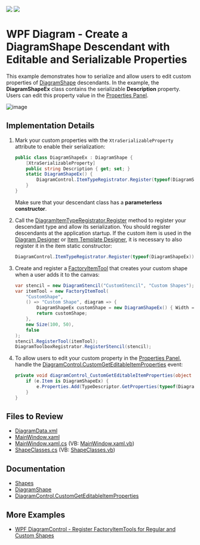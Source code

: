 <!-- default badges list -->
[![](https://img.shields.io/badge/Open_in_DevExpress_Support_Center-FF7200?style=flat-square&logo=DevExpress&logoColor=white)](https://supportcenter.devexpress.com/ticket/details/T395040)
[![](https://img.shields.io/badge/📖_How_to_use_DevExpress_Examples-e9f6fc?style=flat-square)](https://docs.devexpress.com/GeneralInformation/403183)
<!-- default badges end -->

# WPF Diagram - Create a DiagramShape Descendant with Editable and Serializable Properties

This example demonstrates how to serialize and allow users to edit custom properties of [DiagramShape](https://docs.devexpress.com/WPF/DevExpress.Xpf.Diagram.DiagramShape) descendants. In the example, the **DiagramShapeEx** class contains the serializable **Description** property. Users can edit this property value in the [Properties Panel](https://docs.devexpress.com/WPF/116506/controls-and-libraries/diagram-control/diagram-designer-control/properties-panel).

![image](https://github.com/DevExpress-Examples/wpf-diagram-create-diagramshape-descendant-with-editable-and-serializable-properties/assets/65009440/f7e34156-60ae-4ac9-abe3-0c6772543d76)

## Implementation Details

1. Mark your custom properties with the `XtraSerializableProperty` attribute to enable their serialization:

    ```cs
    public class DiagramShapeEx : DiagramShape {
        [XtraSerializableProperty]
        public string Description { get; set; }
        static DiagramShapeEx() {
            DiagramControl.ItemTypeRegistrator.Register(typeof(DiagramShapeEx));
        }
    }
    ```

    Make sure that your descendant class has a **parameterless constructor**.

2. Call the [DiagramItemTypeRegistrator.Register](https://docs.devexpress.com/CoreLibraries/DevExpress.Diagram.Core.DiagramItemTypeRegistrator.Register(System.Type--)) method to register your descendant type and allow its serialization. You should register descendants at the application startup. If the custom item is used in the [Diagram Designer](https://docs.devexpress.com/WPF/115125/controls-and-libraries/diagram-control/diagram-designer-control/diagram-designer-control) or [Item Template Designer](https://docs.devexpress.com/WPF/117615/controls-and-libraries/diagram-control/data-binding/item-template-designer), it is necessary to also register it in the item static constructor:

    ```cs
    DiagramControl.ItemTypeRegistrator.Register(typeof(DiagramShapeEx));
    ```

3. Create and register a [FactoryItemTool](https://docs.devexpress.com/CoreLibraries/DevExpress.Diagram.Core.FactoryItemTool) that creates your custom shape when a user adds it to the canvas:

    ```cs
    var stencil = new DiagramStencil("CustomStencil", "Custom Shapes");
    var itemTool = new FactoryItemTool(
        "CustomShape",
        () => "Custom Shape", diagram => {
            DiagramShapeEx customShape = new DiagramShapeEx() { Width = 100, Height = 50 };
            return customShape;
        },
        new Size(100, 50),
        false
    );
    stencil.RegisterTool(itemTool);
    DiagramToolboxRegistrator.RegisterStencil(stencil);
    ```

4. To allow users to edit your custom property in the [Properties Panel](https://docs.devexpress.com/WPF/116506/controls-and-libraries/diagram-control/diagram-designer-control/properties-panel), handle the [DiagramControl.CustomGetEditableItemProperties](https://docs.devexpress.com/WPF/DevExpress.Xpf.Diagram.DiagramControl.CustomGetEditableItemProperties) event:

    ```cs
    private void diagramControl_CustomGetEditableItemProperties(object sender, DiagramCustomGetEditableItemPropertiesEventArgs e) {
        if (e.Item is DiagramShapeEx) {
            e.Properties.Add(TypeDescriptor.GetProperties(typeof(DiagramShapeEx))["Description"]);
        }
    }
    ```

## Files to Review

* [DiagramData.xml](./CS/DXDiagram.CustomShapeProperties/DiagramData.xml)
* [MainWindow.xaml](./CS/DXDiagram.CustomShapeProperties/MainWindow.xaml)
* [MainWindow.xaml.cs](./CS/DXDiagram.CustomShapeProperties/MainWindow.xaml.cs) (VB: [MainWindow.xaml.vb](./VB/DXDiagram.CustomShapeProperties/MainWindow.xaml.vb))
* [ShapeClasses.cs](./CS/DXDiagram.CustomShapeProperties/ShapeClasses.cs) (VB: [ShapeClasses.vb](./VB/DXDiagram.CustomShapeProperties/ShapeClasses.vb))

## Documentation

* [Shapes](https://docs.devexpress.com/WPF/116099/controls-and-libraries/diagram-control/diagram-items/shapes)
* [DiagramShape](https://docs.devexpress.com/WPF/DevExpress.Xpf.Diagram.DiagramShape)
* [DiagramControl.CustomGetEditableItemProperties](https://docs.devexpress.com/WPF/DevExpress.Xpf.Diagram.DiagramControl.CustomGetEditableItemProperties)

## More Examples

* [WPF DiagramControl - Register FactoryItemTools for Regular and Custom Shapes](https://github.com/DevExpress-Examples/wpf-diagram-register-factoryitemtools-for-shapes)

